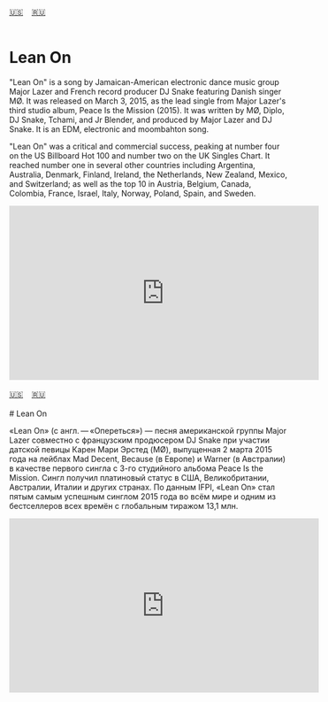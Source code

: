 <span id="en"><a href='#en'>🇺🇸</a> &nbsp;&nbsp;&nbsp;<a href='#ru'>🇷🇺</a> &nbsp;&nbsp;&nbsp;</span><br><br>
# Lean On

"Lean On" is a song by Jamaican-American electronic dance music group Major Lazer and French record producer DJ Snake featuring Danish singer MØ. It was released on March 3, 2015, as the lead single from Major Lazer's third studio album, Peace Is the Mission (2015). It was written by MØ, Diplo, DJ Snake, Tchami, and Jr Blender, and produced by Major Lazer and DJ Snake. It is an EDM, electronic and moombahton song.

"Lean On" was a critical and commercial success, peaking at number four on the US Billboard Hot 100 and number two on the UK Singles Chart. It reached number one in several other countries including Argentina, Australia, Denmark, Finland, Ireland, the Netherlands, New Zealand, Mexico, and Switzerland; as well as the top 10 in Austria, Belgium, Canada, Colombia, France, Israel, Italy, Norway, Poland, Spain, and Sweden.

<iframe width="560" height="315" src="https://www.youtube.com/embed/YqeW9_5kURI?si=tV2nVsK9zyc9MRWN" title="YouTube video player" frameborder="0" allow="accelerometer; autoplay; clipboard-write; encrypted-media; gyroscope; picture-in-picture; web-share" referrerpolicy="strict-origin-when-cross-origin" allowfullscreen></iframe><br><br>
<span id="ru"><a href='#en'>🇺🇸</a> &nbsp;&nbsp;&nbsp;<a href='#ru'>🇷🇺</a> &nbsp;&nbsp;&nbsp;</span><br><br>
# Lean On

«Lean On» (с англ. — «Опереться») — песня американской группы Major Lazer совместно с французским продюсером DJ Snake при участии датской певицы Карен Мари Эрстед (MØ), выпущенная 2 марта 2015 года на лейблах Mad Decent, Because (в Европе) и Warner (в Австралии) в качестве первого сингла с 3-го студийного альбома Peace Is the Mission. Сингл получил платиновый статус в США, Великобритании, Австралии, Италии и других странах. По данным IFPI, «Lean On» стал пятым самым успешным синглом 2015 года во всём мире и одним из бестселлеров всех времён с глобальным тиражом 13,1 млн.

<iframe width="560" height="315" src="https://www.youtube.com/embed/YqeW9_5kURI?si=tV2nVsK9zyc9MRWN" title="YouTube video player" frameborder="0" allow="accelerometer; autoplay; clipboard-write; encrypted-media; gyroscope; picture-in-picture; web-share" referrerpolicy="strict-origin-when-cross-origin" allowfullscreen></iframe><br><br>
